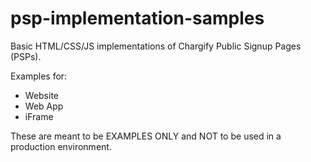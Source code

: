 # psp-implementation-samples

Basic HTML/CSS/JS implementations of Chargify Public Signup Pages (PSPs).

Examples for:
- Website
- Web App
- iFrame

These are meant to be EXAMPLES ONLY and NOT to be used in a production environment.
